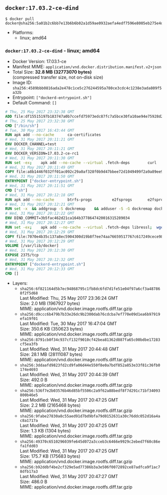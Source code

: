 ## `docker:17.03.2-ce-dind`

```console
$ docker pull docker@sha256:5a01b2c6bb7e13b6b6b02a1d59ae0932aefa4edf7596e8005eb275e4d9991850
```

-	Platforms:
	-	linux; amd64

### `docker:17.03.2-ce-dind` - linux; amd64

-	Docker Version: 17.03.1-ce
-	Manifest MIME: `application/vnd.docker.distribution.manifest.v2+json`
-	Total Size: **32.8 MB (32773070 bytes)**  
	(compressed transfer size, not on-disk size)
-	Image ID: `sha256:4589bbb0816ada2e478c1ce5c276244595a780ce3cdc4c1238e3ada809f5a32b`
-	Entrypoint: `["dockerd-entrypoint.sh"]`
-	Default Command: `[]`

```dockerfile
# Thu, 25 May 2017 23:32:38 GMT
ADD file:df15515197b183747a0b7ccefd75973edc87fc7a5bce30fa10ae94e75928d25c in / 
# Thu, 25 May 2017 23:32:38 GMT
CMD ["/bin/sh"]
# Tue, 30 May 2017 16:43:44 GMT
RUN apk add --no-cache 		ca-certificates
# Wed, 31 May 2017 20:11:21 GMT
ENV DOCKER_CHANNEL=test
# Wed, 31 May 2017 20:11:21 GMT
ENV DOCKER_VERSION=17.03.2-ce-rc1
# Wed, 31 May 2017 20:11:30 GMT
RUN set -ex; 	apk add --no-cache --virtual .fetch-deps 		curl 		tar 	; 	curl -fL -o docker.tgz "https://download.docker.com/linux/static/${DOCKER_CHANNEL}/x86_64/docker-${DOCKER_VERSION}.tgz"; 	tar --extract 		--file docker.tgz 		--strip-components 1 		--directory /usr/local/bin/ 	; 	rm docker.tgz; 	apk del .fetch-deps; 	dockerd -v; 	docker -v
# Wed, 31 May 2017 20:11:49 GMT
COPY file:a8b1446f032ff01ac092c29a0af328f0b9d47bbee72d1049499f2a9a89ee988a in /usr/local/bin/ 
# Wed, 31 May 2017 20:11:50 GMT
ENTRYPOINT ["docker-entrypoint.sh"]
# Wed, 31 May 2017 20:11:51 GMT
CMD ["sh"]
# Wed, 31 May 2017 20:12:18 GMT
RUN apk add --no-cache 		btrfs-progs 		e2fsprogs 		e2fsprogs-extra 		iptables 		xfsprogs 		xz
# Wed, 31 May 2017 20:12:21 GMT
RUN set -x 	&& addgroup -S dockremap 	&& adduser -S -G dockremap dockremap 	&& echo 'dockremap:165536:65536' >> /etc/subuid 	&& echo 'dockremap:165536:65536' >> /etc/subgid
# Wed, 31 May 2017 20:12:22 GMT
ENV DIND_COMMIT=3b5fac462d21ca164b3778647420016315289034
# Wed, 31 May 2017 20:12:27 GMT
RUN set -ex; 	apk add --no-cache --virtual .fetch-deps libressl; 	wget -O /usr/local/bin/dind "https://raw.githubusercontent.com/docker/docker/${DIND_COMMIT}/hack/dind"; 	chmod +x /usr/local/bin/dind; 	apk del .fetch-deps
# Wed, 31 May 2017 20:12:29 GMT
COPY file:7070e4b35c137a8ec5904300d19b8f7ee74aa76659517767c617249cece98a4a in /usr/local/bin/ 
# Wed, 31 May 2017 20:12:29 GMT
VOLUME [/var/lib/docker]
# Wed, 31 May 2017 20:12:30 GMT
EXPOSE 2375/tcp
# Wed, 31 May 2017 20:12:32 GMT
ENTRYPOINT ["dockerd-entrypoint.sh"]
# Wed, 31 May 2017 20:12:33 GMT
CMD []
```

-	Layers:
	-	`sha256:6f821164d5b7ec94868795c1fb8dc6fd7d1fe51e04f97a6cf3a487868f2f5d68`  
		Last Modified: Thu, 25 May 2017 23:36:24 GMT  
		Size: 2.0 MB (1967927 bytes)  
		MIME: application/vnd.docker.image.rootfs.diff.tar.gzip
	-	`sha256:d9ccc6b479b7b33e26dc9b2300dab76cdcba7ef770e09d1ea6b97919efa19f01`  
		Last Modified: Tue, 30 May 2017 16:47:04 GMT  
		Size: 350.6 KB (350623 bytes)  
		MIME: application/vnd.docker.image.rootfs.diff.tar.gzip
	-	`sha256:8791cb0f34c937cf132f9010cf42bea81362d887fa65c00bdbe17283cf5ea3fb`  
		Last Modified: Wed, 31 May 2017 20:44:48 GMT  
		Size: 28.1 MB (28111087 bytes)  
		MIME: application/vnd.docker.image.rootfs.diff.tar.gzip
	-	`sha256:3ddaafd9823fd2cd9fa06d44e550f8e0a7bdf852a853e33f81c36fb0174e4693`  
		Last Modified: Wed, 31 May 2017 20:44:39 GMT  
		Size: 492.0 B  
		MIME: application/vnd.docker.image.rootfs.diff.tar.gzip
	-	`sha256:536f7e2b03576b46d85bf5506c2a9f62a88bedf8f7d291c71bf34093800b46e5`  
		Last Modified: Wed, 31 May 2017 20:47:25 GMT  
		Size: 2.2 MB (2165468 bytes)  
		MIME: application/vnd.docker.image.rootfs.diff.tar.gzip
	-	`sha256:9fabe27830a8c55aed91d7bd9bfa79d0152631a30c76ddc052d16a4ac8a1717a`  
		Last Modified: Wed, 31 May 2017 20:47:25 GMT  
		Size: 1.3 KB (1304 bytes)  
		MIME: application/vnd.docker.image.rootfs.diff.tar.gzip
	-	`sha256:49370c6510296039fe645d072a3cceb3c6466e9929c2ebed7f60c86efa1fdd03`  
		Last Modified: Wed, 31 May 2017 20:47:25 GMT  
		Size: 175.7 KB (175683 bytes)  
		MIME: application/vnd.docker.image.rootfs.diff.tar.gzip
	-	`sha256:b92ddbf4be2cf329e5ad77386b3a3e506f0072892ce87adfca9f1ac78dfb17a3`  
		Last Modified: Wed, 31 May 2017 20:47:27 GMT  
		Size: 486.0 B  
		MIME: application/vnd.docker.image.rootfs.diff.tar.gzip
